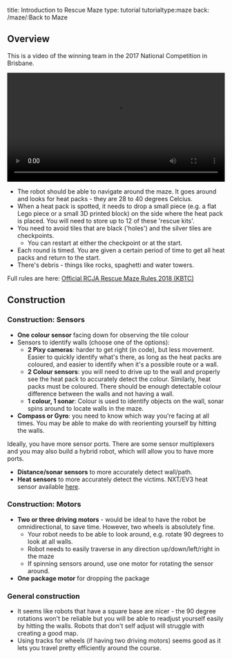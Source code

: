 title: Introduction to Rescue Maze
type: tutorial
tutorialtype:maze
back: /maze/:Back to Maze

## Overview
This is a video of the winning team in the 2017 National Competition in Brisbane.

<video width="100%" height="auto" controls>
    <source src="/file/maze1.mp4" type="video/mp4">
    Your browser does not support the video tag.
</video>

- The robot should be able to navigate around the maze. It goes around and looks for heat packs - they are 28 to 40 degrees Celcius.
- When a heat pack is spotted, it needs to drop a small piece (e.g. a flat Lego piece or a small 3D printed block) on the side where the heat pack is placed. You will need to store up to 12 of these 'rescue kits'.
- You need to avoid tiles that are black ('holes') and the silver tiles are checkpoints.
    - You can restart at either the checkpoint or at the start.
- Each round is timed. You are given a certain period of time to get all heat packs and return to the start.
- There's debris - things like rocks, spaghetti and water towers.

Full rules are here: [Official RCJA Rescue Maze Rules 2018 (KBTC)](https://www.robocupjunior.org.au/sites/default/files/Official%20RCJA%20Rescue%20Maze%20Rules%202018%20%28KBTC%29.pdf)

## Construction
### Construction: Sensors
- **One colour sensor** facing down for observing the tile colour
- Sensors to identify walls (choose one of the options):
    - **2 Pixy cameras**: harder to get right (in code), but less movement. Easier to quickly identify what's there, as long as the heat packs are coloured, and easier to identify when it's a possible route or a wall.
    - **2 Colour sensors**: you will need to drive up to the wall and properly see the heat pack to accurately detect the colour. Similarly, heat packs must be coloured. There should be enough detectable colour difference between the walls and not having a wall.
    - **1 colour, 1 sonar**: Colour is used to identify objects on the wall, sonar spins around to locate walls in the maze.
- **Compass or Gyro**: you need to know which way you're facing at all times. You may be able to make do with reorienting yourself by hitting the walls.

Ideally, you have more sensor ports. There are some sensor multiplexers and you may also build a hybrid robot, which will allow you to have more ports.

- **Distance/sonar sensors** to more accurately detect wall/path.
- **Heat sensors** to more accurately detect the victims. NXT/EV3 heat sensor available [here](http://www.mindsensors.com/products/170-ir-temperature-sensor-for-ev3-or-nxt).

### Construction: Motors
- **Two or three driving motors** - would be ideal to have the robot be omnidirectional, to save time. However, two wheels is absolutely fine.
    - Your robot needs to be able to look around, e.g. rotate 90 degrees to look at all walls.
    - Robot needs to easily traverse in any direction up/down/left/right in the maze
    - If spinning sensors around, use one motor for rotating the sensor around.
- **One package motor** for dropping the package

### General construction
- It seems like robots that have a square base are nicer - the 90 degree rotations won't be reliable but you will be able to readjust yourself easily by hitting the walls. Robots that don't self adjust will struggle with creating a good map.
- Using tracks for wheels (if having two driving motors) seems good as it lets you travel pretty efficiently around the course.